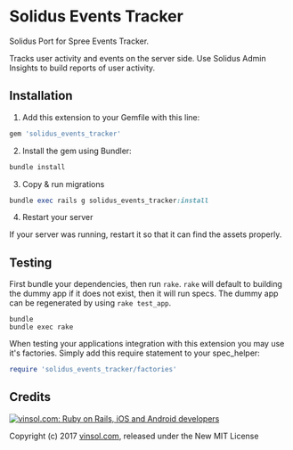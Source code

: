 Solidus Events Tracker
==================

Solidus Port for Spree Events Tracker.

Tracks user activity and events on the server side. Use Solidus Admin Insights to build reports of user activity.


## Installation

1. Add this extension to your Gemfile with this line:
  ```ruby
  gem 'solidus_events_tracker'
  ```

2. Install the gem using Bundler:
  ```ruby
  bundle install
  ```

3. Copy & run migrations
  ```ruby
  bundle exec rails g solidus_events_tracker:install
  ```

4. Restart your server

  If your server was running, restart it so that it can find the assets properly.

## Testing

First bundle your dependencies, then run `rake`. `rake` will default to building the dummy app if it does not exist, then it will run specs. The dummy app can be regenerated by using `rake test_app`.

```shell
bundle
bundle exec rake
```

When testing your applications integration with this extension you may use it's factories.
Simply add this require statement to your spec_helper:

```ruby
require 'solidus_events_tracker/factories'
```


Credits
-------

[![vinsol.com: Ruby on Rails, iOS and Android developers](http://vinsol.com/vin_logo.png "Ruby on Rails, iOS and Android developers")](http://vinsol.com)

Copyright (c) 2017 [vinsol.com](http://vinsol.com "Ruby on Rails, iOS and Android developers"), released under the New MIT License
